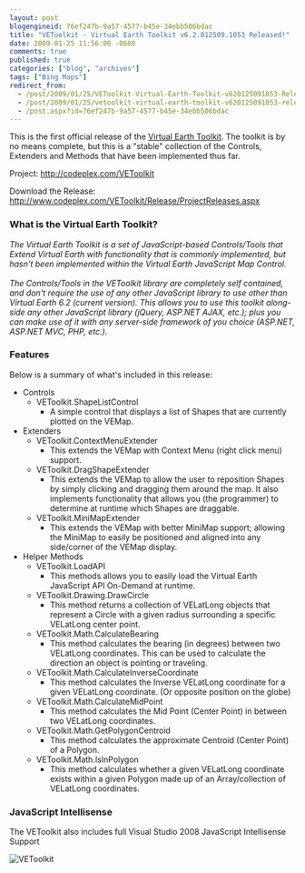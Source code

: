 ```yaml
---
layout: post
blogengineid: 76ef247b-9a57-4577-b45e-34ebb506bdac
title: "VEToolkit - Virtual Earth Toolkit v6.2.012509.1053 Released!"
date: 2009-01-25 11:56:00 -0600
comments: true
published: true
categories: ["blog", "archives"]
tags: ["Bing Maps"]
redirect_from: 
  - /post/2009/01/25/VEToolkit-Virtual-Earth-Toolkit-v620125091053-Released
  - /post/2009/01/25/vetoolkit-virtual-earth-toolkit-v620125091053-released
  - /post.aspx?id=76ef247b-9a57-4577-b45e-34ebb506bdac
---
```

<!-- more -->
<p>
This is the first official release of the <a href="http://codeplex.com/VEToolkit">Virtual Earth Toolkit</a>. The toolkit is by no means complete, but this is a &quot;stable&quot; collection of the Controls, Extenders and Methods that have been implemented thus far.
</p>
<p>
Project: <a href="http://codeplex.com/VEToolkit" title="Virtual Earth Toolkit">http://codeplex.com/VEToolkit</a> 
</p>
<p>
Download the Release: <a href="http://www.codeplex.com/VEToolkit/Release/ProjectReleases.aspx">http://www.codeplex.com/VEToolkit/Release/ProjectReleases.aspx</a>
</p>
<h3>What is the Virtual Earth Toolkit?</h3>
<p>
<em><span>The
Virtual Earth Toolkit is a set of JavaScript-based Controls/Tools that
Extend Virtual Earth with functionality that is commonly implemented,
but hasn&#39;t been implemented within the Virtual Earth JavaScript Map
Control.<br />
<br />
The Controls/Tools in the VEToolkit library are
completely self contained, and don&#39;t require the use of any other
JavaScript library to use other than Virtual Earth 6.2 (current
version). This allows you to use this toolkit along-side any other
JavaScript library (jQuery, ASP.NET AJAX, etc.); plus you can make use
of it with any server-side framework of you choice (ASP.NET, ASP.NET
MVC, PHP, etc.).</span></em> 
</p>
<h3>Features <br />
</h3>
<p>
Below is a summary of what&#39;s included in this release:
</p>
<p>
<span>
<ul>
	<li>Controls <br />
	<ul>
		<li>VEToolkit.ShapeListControl
		<ul>
			<li>A simple control that displays a list of Shapes that are currently plotted on the VEMap.</li>
		</ul>
		</li>
	</ul>
	</li>
	<li>Extenders
	<ul>
		<li>VEToolkit.ContextMenuExtender
		<ul>
			<li>This extends the VEMap with Context Menu (right click menu) support.</li>
		</ul>
		</li>
		<li>VEToolkit.DragShapeExtender
		<ul>
			<li>This extends the VEMap to allow the user to reposition Shapes by
			simply clicking and dragging them around the map. It also implements
			functionality that allows you (the programmer) to determine at runtime
			which Shapes are draggable.</li>
		</ul>
		</li>
		<li>VEToolkit.MiniMapExtender
		<ul>
			<li>This extends the VEMap with better MiniMap support; allowing the
			MiniMap to easily be positioned and aligned into any side/corner of the
			VEMap display.</li>
		</ul>
		</li>
	</ul>
	</li>
	<li>Helper Methods
	<ul>
		<li>VEToolkit.LoadAPI
		<ul>
			<li>This methods allows you to easily load the Virtual Earth JavaScript API On-Demand at runtime.</li>
		</ul>
		</li>
		<li>VEToolkit.Drawing.DrawCircle
		<ul>
			<li>This method returns a collection of VELatLong objects that
			represent a Circle with a given radius surrounding a specific VELatLong
			center point.</li>
		</ul>
		</li>
		<li>VEToolkit.Math.CalculateBearing
		<ul>
			<li>This method calculates the bearing (in degrees) between two
			VELatLong coordinates. This can be used to calculate the direction an
			object is pointing or traveling.</li>
		</ul>
		</li>
		<li>VEToolkit.Math.CalculateInverseCoordinate
		<ul>
			<li>This method calculates the Inverse VELatLong coordinate for a given VELatLong coordinate. (Or opposite position on the globe)</li>
		</ul>
		</li>
		<li>VEToolkit.Math.CalculateMidPoint
		<ul>
			<li>This method calculates the Mid Point (Center Point) in between two VELatLong coordinates.</li>
		</ul>
		</li>
		<li>VEToolkit.Math.GetPolygonCentroid
		<ul>
			<li>This method calculates the approximate Centroid (Center Point) of a Polygon.</li>
		</ul>
		</li>
		<li>VEToolkit.Math.IsInPolygon
		<ul>
			<li>This method calculates whether a given VELatLong coordinate exists
			within a given Polygon made up of an Array/collection of VELatLong
			coordinates.</li>
		</ul>
		</li>
	</ul>
	</li>
</ul>
</span>
</p>
<h3>JavaScript Intellisense<br />
</h3>
<p>
<span>The VEToolkit also includes full Visual Studio 2008 JavaScript Intellisense Support </span>
</p>
<p>
<img src="http://i3.codeplex.com/Project/Download/FileDownload.aspx?ProjectName=VEToolkit&amp;DownloadId=56200" alt="VEToolkit" />
</p>
<p>
&nbsp; 
</p>
